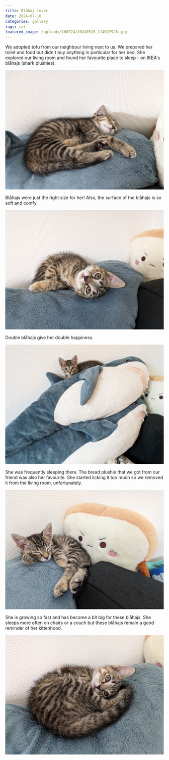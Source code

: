 ```yaml
---
title: Blåhaj lover
date: 2024-07-10
categories: gallery
tags: cat
featured_image: /uploads/100724/20240515_114027928.jpg 
---
```


We adopted tofu from our neighbour living next to us. We prepared her toilet and food but didn't buy anything in particular for her bed. She explored our living room and found her favourite place to sleep - on IKEA's blåhajs (shark plushies).

![](/uploads/100724/20240522_075512337.jpg)

Blåhajs were just the right size for her! Also, the surface of the blåhajs is so soft and comfy.

![](/uploads/100724/20240526_120137843.jpg)

Double blåhajs give her double happiness.

![](/uploads/100724/20240515_170435744.jpg)

She was frequently sleeping there. The bread plushie that we got from our friend was also her favourite. She started licking it too much so we removed it from the living room, unfortunately.

![](/uploads/100724/20240527_100538357.jpg)

She is growing so fast and has become a bit big for these blåhajs. She sleeps more often on chairs or a couch but these blåhajs remain a good reminder of her kittenhood.

![](/uploads/100724/20240531_091809809.jpg)
